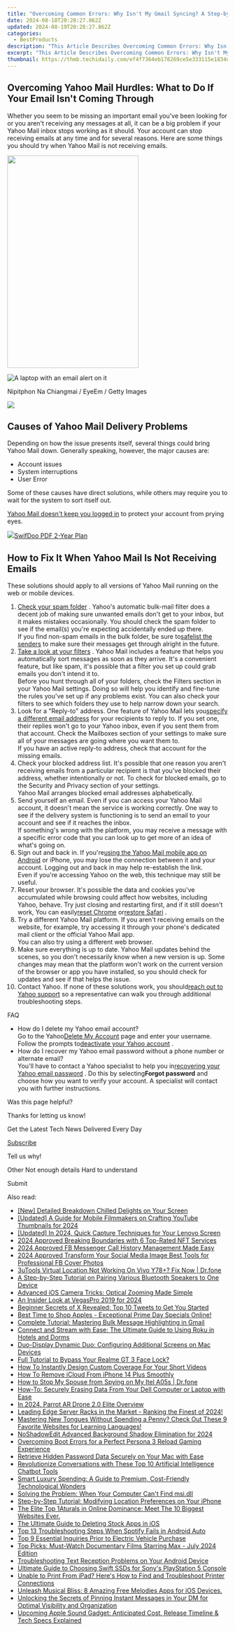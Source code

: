 ```yaml
---
title: "Overcoming Common Errors: Why Isn't My Gmail Syncing? A Step-by-Step Solution"
date: 2024-08-18T20:28:27.862Z
updated: 2024-08-19T20:28:27.862Z
categories:
  - BestProducts
description: "This Article Describes Overcoming Common Errors: Why Isn't My Gmail Syncing? A Step-by-Step Solution"
excerpt: "This Article Describes Overcoming Common Errors: Why Isn't My Gmail Syncing? A Step-by-Step Solution"
thumbnail: https://thmb.techidaily.com/ef4f7364eb178269ce5e333115e1834d8d6af4b37108b148f724431123b9f7ea.jpg
---
```


## Overcoming Yahoo Mail Hurdles: What to Do If Your Email Isn't Coming Through
 Whether you seem to be missing an important email you've been looking for or you aren't receiving any messages at all, it can be a big problem if your Yahoo Mail inbox stops working as it should. Your account can stop receiving emails at any time and for several reasons. Here are some things you should try when Yahoo Mail is not receiving emails.

<!-- affiliate ads begin -->
<a href="https://zonlipartnershipprogram.pxf.io/c/5597632/1611407/17882" target="_top" id="1611407"><img src="//a.impactradius-go.com/display-ad/17882-1611407" border="0" alt="" width="300" height="485"/></a><img height="0" width="0" src="https://imp.pxf.io/i/5597632/1611407/17882" style="position:absolute;visibility:hidden;" border="0" />
<!-- affiliate ads end -->
![A laptop with an email alert on it](https://www.lifewire.com/thmb/SfXOI-z7ZL2YnGDbg0twmqtQuwQ=/1500x0/filters:no_upscale():max_bytes(150000):strip_icc():format(webp)/GettyImages-1132289824-17803006e92047d1994c21404918c781.jpg)

 Nipitphon Na Chiangmai / EyeEm / Getty Images

<!-- affiliate ads begin -->
<a href="https://shop.incomedia.eu/order/checkout.php?PRODS=12730965&QTY=1&AFFILIATE=108875&CART=1"><img src="https://incomedia.eu/files/images/affiliates/w5/03_WBSX5_728x90_red_CTA.jpg" border="0"></a>
<!-- affiliate ads end -->
## Causes of Yahoo Mail Delivery Problems

 Depending on how the issue presents itself, several things could bring Yahoo Mail down. Generally speaking, however, the major causes are:

* Account issues
* System interruptions
* User Error

 Some of these causes have direct solutions, while others may require you to wait for the system to sort itself out.

[Yahoo Mail doesn't keep you logged in](https://www.lifewire.com/why-log-in-yahoo-mail-every-time-1170874) to protect your account from prying eyes.

<!-- affiliate ads begin -->
<a href="https://purchase.swifdoo.com/order/checkout.php?PRODS=40002580&QTY=1&AFFILIATE=108875&CART=1"><img src="https://secure.avangate.com/images/merchant/8b932759a5a04ddb34bf79e3f9072e4b/products/3_Product%20box%20white-1024x1024.png" border="0">SwifDoo PDF 2-Year Plan</a>
<!-- affiliate ads end -->
## How to Fix It When Yahoo Mail Is Not Receiving Emails

 These solutions should apply to all versions of Yahoo Mail running on the web or mobile devices.

1. [Check your spam folder](https://www.lifewire.com/review-yahoo-spam-folder-periodically-1167134) . Yahoo's automatic bulk-mail filter does a decent job of making sure unwanted emails don't get to your inbox, but it makes mistakes occasionally. You should check the spam folder to see if the email(s) you're expecting accidentally ended up there.  
 If you find non-spam emails in the bulk folder, be sure to[safelist the senders](https://www.lifewire.com/how-to-safelist-email-addresses-4588603) to make sure their messages get through alright in the future.
2. [Take a look at your filters](https://www.lifewire.com/set-up-filter-yahoo-mail-1167129) . Yahoo Mail includes a feature that helps you automatically sort messages as soon as they arrive. It's a convenient feature, but like spam, it's possible that a filter you set up could grab emails you don't intend it to.  
 Before you hunt through all of your folders, check the Filters section in your Yahoo Mail settings. Doing so will help you identify and fine-tune the rules you've set up if any problems exist. You can also check your filters to see which folders they use to help narrow down your search.
3. Look for a "Reply-to" address. One feature of Yahoo Mail lets you[specify a different email address](https://www.lifewire.com/specify-reply-to-address-yahoo-1174533) for your recipients to reply to. If you set one, their replies won't go to your Yahoo inbox, even if you sent them from that account. Check the Mailboxes section of your settings to make sure all of your messages are going where you want them to.  
 If you have an active reply-to address, check that account for the missing emails.
4. Check your blocked address list. It's possible that one reason you aren't receiving emails from a particular recipient is that you've blocked their address, whether intentionally or not. To check for blocked emails, go to the Security and Privacy section of your settings.  
Yahoo Mail arranges blocked email addresses alphabetically.
5. Send yourself an email. Even if you can access your Yahoo Mail account, it doesn't mean the service is working correctly. One way to see if the delivery system is functioning is to send an email to your account and see if it reaches the inbox.  
 If something's wrong with the platform, you may receive a message with a specific error code that you can look up to get more of an idea of what's going on.
6. Sign out and back in. If you're[using the Yahoo Mail mobile app on Android](https://www.lifewire.com/how-to-use-the-yahoo-app-on-android-4781598) or iPhone, you may lose the connection between it and your account. Logging out and back in may help re-establish the link.  
 Even if you're accessing Yahoo on the web, this technique may still be useful.
7. Reset your browser. It's possible the data and cookies you've accumulated while browsing could affect how websites, including Yahoo, behave. Try just closing and restarting first, and if it still doesn't work, You can easily[reset Chrome](https://www.lifewire.com/how-to-reset-google-chrome-to-its-default-state-4103626) or[restore Safari](https://www.lifewire.com/restoring-safari-default-settings-446560) .
8. Try a different Yahoo Mail platform. If you aren't receiving emails on the website, for example, try accessing it through your phone's dedicated mail client or the official Yahoo Mail app.  
You can also try using a different web browser.
9. Make sure everything is up to date. Yahoo Mail updates behind the scenes, so you don't necessarily know when a new version is up. Some changes may mean that the platform won't work on the current version of the browser or app you have installed, so you should check for updates and see if that helps the issue.
10. Contact Yahoo. If none of these solutions work, you should[reach out to Yahoo support](https://www.lifewire.com/contact-yahoo-mail-support-1174475) so a representative can walk you through additional troubleshooting steps.

 FAQ

* How do I delete my Yahoo email account?  
 Go to the Yahoo[Delete My Account](https://login.yahoo.com/account/delete-user) page and enter your username. Follow the prompts to[deactivate your Yahoo account](https://www.lifewire.com/how-to-delete-your-yahoo-mail-account-1174456) .
* How do I recover my Yahoo email password without a phone number or alternate email?  
 You'll have to contact a Yahoo specialist to help you in[recovering your Yahoo email password](https://www.lifewire.com/recover-yahoo-password-1174485) . Do this by selecting**Forgot password** and choose how you want to verify your account. A specialist will contact you with further instructions.

Was this page helpful?

Thanks for letting us know!

 Get the Latest Tech News Delivered Every Day

[Subscribe](https://www.lifewire.com/#)

Tell us why!

 Other  Not enough details  Hard to understand

 Submit

<ins class="adsbygoogle"
     style="display:block"
     data-ad-format="autorelaxed"
     data-ad-client="ca-pub-7571918770474297"
     data-ad-slot="1223367746"></ins>



<ins class="adsbygoogle"
     style="display:block"
     data-ad-client="ca-pub-7571918770474297"
     data-ad-slot="8358498916"
     data-ad-format="auto"
     data-full-width-responsive="true"></ins>

<span class="atpl-alsoreadstyle">Also read:</span>
<div><ul>
<li><a href="https://on-screen-recording.techidaily.com/new-detailed-breakdown-chilled-delights-on-your-screen/"><u>[New] Detailed Breakdown  Chilled Delights on Your Screen</u></a></li>
<li><a href="https://youtube-zero.techidaily.com/ed-a-guide-for-mobile-filmmakers-on-crafting-youtube-thumbnails-for-2024/"><u>[Updated] A Guide for Mobile Filmmakers on Crafting YouTube Thumbnails for 2024</u></a></li>
<li><a href="https://visual-screen-recording.techidaily.com/updated-in-2024-quick-capture-techniques-for-your-lenovo-screen/"><u>[Updated] In 2024, Quick Capture Techniques for Your Lenovo Screen</u></a></li>
<li><a href="https://extra-hints.techidaily.com/2024-approved-breaking-boundaries-with-6-top-rated-nft-services/"><u>2024 Approved  Breaking Boundaries with 6 Top-Rated NFT Services</u></a></li>
<li><a href="https://video-screen-grab.techidaily.com/2024-approved-fb-messenger-call-history-management-made-easy/"><u>2024 Approved  FB Messenger Call History Management Made Easy</u></a></li>
<li><a href="https://facebook-clips.techidaily.com/2024-approved-transform-your-social-media-image-best-tools-for-professional-fb-cover-photos/"><u>2024 Approved  Transform Your Social Media Image  Best Tools for Professional FB Cover Photos</u></a></li>
<li><a href="https://location-fake.techidaily.com/3utools-virtual-location-not-working-on-vivo-y78plus-fix-now-drfone-by-drfone-virtual-android/"><u>3uTools Virtual Location Not Working On Vivo Y78+? Fix Now | Dr.fone</u></a></li>
<li><a href="https://technical-tips.techidaily.com/a-step-by-step-tutorial-on-pairing-various-bluetooth-speakers-to-one-device/"><u>A Step-by-Step Tutorial on Pairing Various Bluetooth Speakers to One Device</u></a></li>
<li><a href="https://technical-tips.techidaily.com/advanced-ios-camera-tricks-optical-zooming-made-simple/"><u>Advanced iOS Camera Tricks: Optical Zooming Made Simple</u></a></li>
<li><a href="https://extra-tips.techidaily.com/an-insider-look-at-vegaspro-2019-for-2024/"><u>An Insider Look at VegasPro 2019 for 2024</u></a></li>
<li><a href="https://technical-tips.techidaily.com/beginner-secrets-of-x-revealed-top-10-tweets-to-get-you-started/"><u>Beginner Secrets of X Revealed: Top 10 Tweets to Get You Started</u></a></li>
<li><a href="https://buynow-reviews.techidaily.com/best-time-to-shop-apples-exceptional-prime-day-specials-online/"><u>Best Time to Shop Apples - Exceptional Prime Day Specials Online!</u></a></li>
<li><a href="https://technical-tips.techidaily.com/complete-tutorial-mastering-bulk-message-highlighting-in-gmail/"><u>Complete Tutorial: Mastering Bulk Message Highlighting in Gmail</u></a></li>
<li><a href="https://technical-tips.techidaily.com/1722849423374-connect-and-stream-with-ease-the-ultimate-guide-to-using-roku-in-hotels-and-dorms/"><u>Connect and Stream with Ease: The Ultimate Guide to Using Roku in Hotels and Dorms</u></a></li>
<li><a href="https://technical-tips.techidaily.com/duo-display-dynamic-duo-configuring-additional-screens-on-mac-devices/"><u>Duo-Display Dynamic Duo: Configuring Additional Screens on Mac Devices</u></a></li>
<li><a href="https://easy-unlock-android.techidaily.com/full-tutorial-to-bypass-your-realme-gt-3-face-lock-by-drfone-android/"><u>Full Tutorial to Bypass Your Realme GT 3 Face Lock?</u></a></li>
<li><a href="https://youtube-clips.techidaily.com/how-to-instantly-design-custom-coverage-for-your-short-videos/"><u>How To Instantly Design Custom Coverage For Your Short Videos</u></a></li>
<li><a href="https://activate-lock.techidaily.com/how-to-remove-icloud-from-iphone-14-plus-smoothly-by-drfone-ios/"><u>How To Remove iCloud From iPhone 14 Plus Smoothly</u></a></li>
<li><a href="https://change-location.techidaily.com/how-to-stop-my-spouse-from-spying-on-my-itel-a05s-drfone-by-drfone-virtual-android/"><u>How to Stop My Spouse from Spying on My Itel A05s | Dr.fone</u></a></li>
<li><a href="https://technical-tips.techidaily.com/how-to-securely-erasing-data-from-your-dell-computer-or-laptop-with-ease/"><u>How-To: Securely Erasing Data From Your Dell Computer or Laptop with Ease</u></a></li>
<li><a href="https://extra-skills.techidaily.com/in-2024-parrot-ar-drone-20-elite-overview/"><u>In 2024, Parrot AR Drone 2.0 Elite Overview</u></a></li>
<li><a href="https://technical-tips.techidaily.com/1722852773396-leading-edge-server-racks-in-the-market-ranking-the-finest-of-2024/"><u>Leading Edge Server Racks in the Market - Ranking the Finest of 2024!</u></a></li>
<li><a href="https://technical-tips.techidaily.com/1722876432081-mastering-new-tongues-without-spending-a-penny-check-out-these-9-favorite-websites-for-learning-languages/"><u>Mastering New Tongues Without Spending a Penny? Check Out These 9 Favorite Websites for Learning Languages!</u></a></li>
<li><a href="https://extra-support.techidaily.com/noshadowedit-advanced-background-shadow-elimination-for-2024/"><u>NoShadowEdit  Advanced Background Shadow Elimination for 2024</u></a></li>
<li><a href="https://win-able.techidaily.com/overcoming-boot-errors-for-a-perfect-persona-3-reload-gaming-experience/"><u>Overcoming Boot Errors for a Perfect Persona 3 Reload Gaming Experience</u></a></li>
<li><a href="https://technical-tips.techidaily.com/retrieve-hidden-password-data-securely-on-your-mac-with-ease/"><u>Retrieve Hidden Password Data Securely on Your Mac with Ease</u></a></li>
<li><a href="https://app-tips.techidaily.com/revolutionize-conversations-with-these-top-10-artificial-intelligence-chatbot-tools/"><u>Revolutionize Conversations with These Top 10 Artificial Intelligence Chatbot Tools</u></a></li>
<li><a href="https://technical-tips.techidaily.com/smart-luxury-spending-a-guide-to-premium-cost-friendly-technological-wonders/"><u>Smart Luxury Spending: A Guide to Premium, Cost-Friendly Technological Wonders</u></a></li>
<li><a href="https://technical-tips.techidaily.com/solving-the-problem-when-your-computer-cant-find-msidll/"><u>Solving the Problem: When Your Computer Can't Find msi.dll</u></a></li>
<li><a href="https://technical-tips.techidaily.com/step-by-step-tutorial-modifying-location-preferences-on-your-iphone/"><u>Step-by-Step Tutorial: Modifying Location Preferences on Your iPhone</u></a></li>
<li><a href="https://technical-tips.techidaily.com/the-elite-top-1aturals-in-online-dominance-meet-the-10-biggest-websites-ever/"><u>The Elite Top 1Aturals in Online Dominance: Meet The 10 Biggest Websites Ever.</u></a></li>
<li><a href="https://technical-tips.techidaily.com/the-ultimate-guide-to-deleting-stock-apps-in-ios/"><u>The Ultimate Guide to Deleting Stock Apps in iOS</u></a></li>
<li><a href="https://technical-tips.techidaily.com/top-13-troubleshooting-steps-when-spotify-fails-in-android-auto/"><u>Top 13 Troubleshooting Steps When Spotify Fails in Android Auto</u></a></li>
<li><a href="https://technical-tips.techidaily.com/top-9-essential-inquiries-prior-to-electric-vehicle-purchase/"><u>Top 9 Essential Inquiries Prior to Electric Vehicle Purchase</u></a></li>
<li><a href="https://technical-tips.techidaily.com/top-picks-must-watch-documentary-films-starring-max-july-2024-edition/"><u>Top Picks: Must-Watch Documentary Films Starring Max - July 2024 Edition</u></a></li>
<li><a href="https://technical-tips.techidaily.com/troubleshooting-text-reception-problems-on-your-android-device/"><u>Troubleshooting Text Reception Problems on Your Android Device</u></a></li>
<li><a href="https://hardware-tips.techidaily.com/ultimate-guide-to-choosing-swift-ssds-for-sonys-playstation-5-console/"><u>Ultimate Guide to Choosing Swift SSDs for Sony's PlayStation 5 Console</u></a></li>
<li><a href="https://technical-tips.techidaily.com/unable-to-print-from-ipad-heres-how-to-find-and-troubleshoot-printer-connections/"><u>Unable to Print From iPad? Here's How to Find and Troubleshoot Printer Connections</u></a></li>
<li><a href="https://technical-tips.techidaily.com/1722901063721-unleash-musical-bliss-8-amazing-free-melodies-apps-for-ios-devices/"><u>Unleash Musical Bliss: 8 Amazing Free Melodies Apps for iOS Devices.</u></a></li>
<li><a href="https://technical-tips.techidaily.com/unlocking-the-secrets-of-pinning-instant-messages-in-your-dm-for-optimal-visibility-and-organization/"><u>Unlocking the Secrets of Pinning Instant Messages in Your DM for Optimal Visibility and Organization</u></a></li>
<li><a href="https://technical-tips.techidaily.com/upcoming-apple-sound-gadget-anticipated-cost-release-timeline-and-tech-specs-explained/"><u>Upcoming Apple Sound Gadget: Anticipated Cost, Release Timeline & Tech Specs Explained</u></a></li>
</ul></div>
